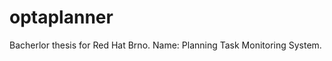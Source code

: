 optaplanner
===========

Bacherlor thesis for Red Hat Brno. Name: Planning Task Monitoring System. 
